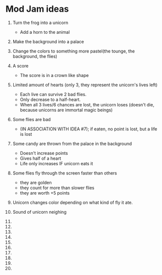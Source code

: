 # Mod Jam ideas
1. Turn the frog into a unicorn
    - Add a horn to the animal

2. Make the background into a palace 

3. Change the colors to something more pastel(the tounge, the background, the flies) 

4. A score
    - The score is in a crown like shape

5. Limited amount of hearts (only 3, they represent the unicorn's lives left)
    - Each live can survive 2 bad flies. 
    - Only decrease to a half-heart. 
    - When all 3 lives/6 chances are lost, the unicorn loses (doesn't die, because unicorns are immortal magic beings)

6. Some flies are bad
    - (IN ASSOCIATION WITH IDEA #7); if eaten, no point is lost, but a life is lost

7. Some candy are thrown from the palace in the background
    - Doesn't increase points
    - Gives half of a heart 
    - Life only increases IF unicorn eats it

8.  Some flies fly through the screen faster than others
    - they are golden
    - they count for more than slower flies
    - they are worth +5 points

9. Unicorn changes color depending on what kind of fly it ate.

10. Sound of unicorn neighing 

11. 
12. 
13. 
14. 
15. 
16. 
17. 
18. 
19. 
20. 